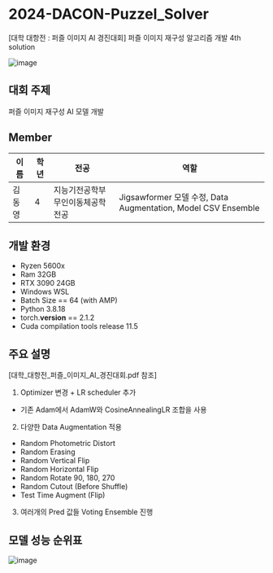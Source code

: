 # 2024-DACON-Puzzel_Solver
[대학 대항전 : 퍼즐 이미지 AI 경진대회] 퍼즐 이미지 재구성 알고리즘 개발 4th solution

![image](https://github.com/DYDevelop/DACON-Competitions/assets/55197580/dfaea029-7aeb-469d-b5b5-3e80a9714329)

## 대회 주제
퍼즐 이미지 재구성 AI 모델 개발

## Member
| 이름       | 학년 | 전공          | 역할                          |
|--------------|-----|-----------------------|------------------------------------|
| 김동영    | 4    | 지능기전공학부 무인이동체공학전공 |  Jigsawformer 모델 수정, Data Augmentation, Model CSV Ensemble |

## 개발 환경
- Ryzen 5600x
- Ram 32GB
- RTX 3090 24GB
- Windows WSL
- Batch Size == 64 (with AMP)
- Python 3.8.18
- torch.__version__ == 2.1.2
- Cuda compilation tools release 11.5

## 주요 설명
[대학_대항전_퍼즐_이미지_AI_경진대회.pdf 참조]
1. Optimizer 변경 + LR scheduler 추가
- 기존 Adam에서 AdamW와 CosineAnnealingLR 조합을 사용

2. 다양한 Data Augmentation 적용
- Random Photometric Distort 
- Random Erasing
- Random Vertical Flip
- Random Horizontal Flip
- Random Rotate 90, 180, 270
- Random Cutout (Before Shuffle)
- Test Time Augment (Flip)

3. 여러개의 Pred 값들 Voting Ensemble 진행

## 모델 성능 순위표
![image](https://github.com/DYDevelop/DACON-Competitions/assets/55197580/a1cfbb6c-4d91-4f74-b2a2-9122e6c3416a)


